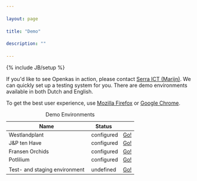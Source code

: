 ```yaml
---

layout: page

title: "Demo"

description: ""

---
```


{% include JB/setup %}



If you'd like to see Openkas in action, please contact <a href="mailto:info@serraict.com">Serra ICT (Marijn)</a>.
We can quickly set up a testing system for you. There are demo environments available in both Dutch and English.

To get the best user experience, use 
[Mozilla Firefox](http://www.mozilla.org/firefox/new/) or 
[Google Chrome](http://www.google.com/chrome/).

<table class="table table-striped table-hover">
    <caption>Demo Environments</caption>
    <thead>
        <tr>
            <th>Name</th>
            <th>Status</th>
            <th></th>
        </tr>
    </thead>
    <tbody>
        <tr>
            <td>Westlandplant</td>
            <td>
                <img src="/assets/themes/twitter/img/blank.png" class="flag flag-nl" alt="nl" /> configured</td>
            <td><a href="http://lai-westlandplnt.cloudapp.net/openkas" class="btn btn-success">Go!</a></td>
        </tr>
        <tr>
            <td>J&amp;P ten Have</td>
            <td><img src="/assets/themes/twitter/img/blank.png" class="flag flag-nl" alt="nl" /> configured</td>
            <td><a href="http://lai-tenhave-hw.cloudapp.net/openkas" class="btn btn-success">Go!</a></td>
        </tr>
        <tr>
            <td>Fransen Orchids</td>
            <td><img src="/assets/themes/twitter/img/blank.png" class="flag flag-nl" alt="nl" /> configured</td>
            <td><a href="http://lai-fransen.cloudapp.net/openkas" class="btn btn-success">Go!</a></td>
        </tr>
        <tr>
            <td>Potlilium</td>
            <td><img src="/assets/themes/twitter/img/blank.png" class="flag flag-nl" alt="nl" /> configured</td>
            <td><a href="http://lai-potlilium.cloudapp.net/openkas" class="btn btn-success">Go!</a></td>
        </tr>
        <tr>
            <td colspan="3"> </td>
        </tr>
        <tr>
            <td>Test- and staging environment</td>
            <td><img src="/assets/themes/twitter/img/blank.png" class="flag flag-gb" alt="nl" /> undefined</td>
            <td><a href="https://appharbor.com/applications/openkas-staging" class="btn btn-warning">Go!</a></td>
        </tr>
    </tbody>
</table>

